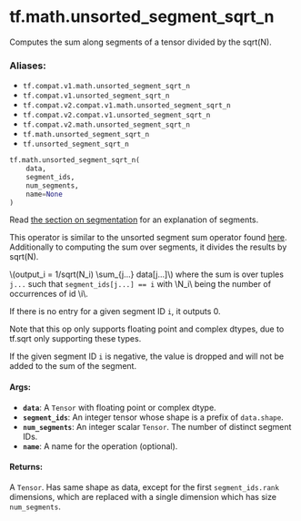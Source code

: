 <div itemscope itemtype="http://developers.google.com/ReferenceObject">
<meta itemprop="name" content="tf.math.unsorted_segment_sqrt_n" />
<meta itemprop="path" content="Stable" />
</div>

# tf.math.unsorted_segment_sqrt_n

Computes the sum along segments of a tensor divided by the sqrt(N).

### Aliases:

* `tf.compat.v1.math.unsorted_segment_sqrt_n`
* `tf.compat.v1.unsorted_segment_sqrt_n`
* `tf.compat.v2.compat.v1.math.unsorted_segment_sqrt_n`
* `tf.compat.v2.compat.v1.unsorted_segment_sqrt_n`
* `tf.compat.v2.math.unsorted_segment_sqrt_n`
* `tf.math.unsorted_segment_sqrt_n`
* `tf.unsorted_segment_sqrt_n`

``` python
tf.math.unsorted_segment_sqrt_n(
    data,
    segment_ids,
    num_segments,
    name=None
)
```

<!-- Placeholder for "Used in" -->

Read [the section on
segmentation](https://www.tensorflow.org/versions/r2.0/api_docs/python/tf/math#about_segmentation)
for an explanation of segments.

This operator is similar to the unsorted segment sum operator found
[here](../../../api_docs/python/math_ops.md#UnsortedSegmentSum).
Additionally to computing the sum over segments, it divides the results by
sqrt(N).

\\(output_i = 1/sqrt(N_i) \sum_{j...} data[j...]\\) where the sum is over
tuples `j...` such that `segment_ids[j...] == i` with \\N_i\\ being the
number of occurrences of id \\i\\.

If there is no entry for a given segment ID `i`, it outputs 0.

Note that this op only supports floating point and complex dtypes,
due to tf.sqrt only supporting these types.

If the given segment ID `i` is negative, the value is dropped and will not
be added to the sum of the segment.

#### Args:


* <b>`data`</b>: A `Tensor` with floating point or complex dtype.
* <b>`segment_ids`</b>: An integer tensor whose shape is a prefix of `data.shape`.
* <b>`num_segments`</b>: An integer scalar `Tensor`.  The number of distinct segment
  IDs.
* <b>`name`</b>: A name for the operation (optional).


#### Returns:

 A `Tensor`.  Has same shape as data, except for the first `segment_ids.rank`
 dimensions, which are replaced with a single dimension which has size
`num_segments`.
